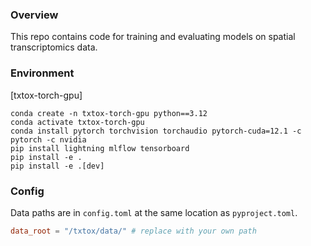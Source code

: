 ### Overview

This repo contains code for training and evaluating models on spatial transcriptomics data.

### Environment

[txtox-torch-gpu]
```
conda create -n txtox-torch-gpu python==3.12
conda activate txtox-torch-gpu
conda install pytorch torchvision torchaudio pytorch-cuda=12.1 -c pytorch -c nvidia
pip install lightning mlflow tensorboard
pip install -e .
pip install -e .[dev] 
```

### Config

Data paths are in `config.toml` at the same location as `pyproject.toml`.

```toml
data_root = "/txtox/data/" # replace with your own path
```
